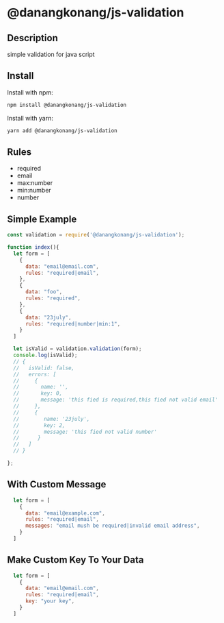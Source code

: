 # @danangkonang/js-validation

## Description

simple validation for java script

## Install

Install with npm:

```bash
npm install @danangkonang/js-validation
```

Install with yarn:

```bash
yarn add @danangkonang/js-validation
```

## Rules
- required
- email
- max:number
- min:number
- number

## Simple Example
```js
const validation = require('@danangkonang/js-validation');

function index(){
  let form = [
    {
      data: "email@email.com",
      rules: "required|email",
    },
    {
      data: "foo",
      rules: "required",
    },
    {
      data: "23july",
      rules: "required|number|min:1",
    }
  ]

  let isValid = validation.validation(form);
  console.log(isValid);
  // {
  //   isValid: false,
  //   errors: [
  //     {
  //       name: '',
  //       key: 0,
  //       message: 'this fied is required,this fied not valid email'
  //     },
  //     {
  //        name: '23july',
  //        key: 2,
  //        message: 'this fied not valid number'
  //      }
  //   ]
  // }

};
```

## With Custom Message

```js
  let form = [
    {
      data: "email@example.com",
      rules: "required|email",
      messages: "email mush be required|invalid email address",
    }
  ]
```

## Make Custom Key To Your Data

```js
  let form = [
    {
      data: "email@email.com",
      rules: "required|email",
      key: "your key",
    }
  ]
```
